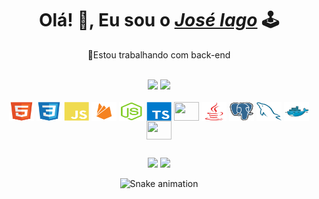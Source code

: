 <h1 align="center">Olá! 👋, Eu sou o <a href="https://www.linkedin.com/in/iago-lima-81884417b/"><i>José Iago</i></a> 🕹️</h1>
<p align="center">🔭Estou trabalhando com back-end</a><br><br>
       
<div align="center">
       <a href="https://github.com/iagolsj"> </a>
  <img height="150em" src="https://github-readme-stats.vercel.app/api?username=iagolsj&show_icons=true&theme=dracula&include_all_commits=true&count_private=true"/>
  <img height="150em" src="https://github-readme-stats.vercel.app/api/top-langs/?username=iagolsj&layout=compact&langs_count=7&theme=dracula"/>
</div>
  
  <div style="display: inline_block" align="center"><br>
  <img align="center" height="30" width="40" src="https://raw.githubusercontent.com/devicons/devicon/master/icons/html5/html5-original.svg">
  <img align="center" height="30" width="40" src="https://raw.githubusercontent.com/devicons/devicon/master/icons/css3/css3-original.svg">
  <img align="center" height="30" width="40" src="https://raw.githubusercontent.com/devicons/devicon/master/icons/javascript/javascript-plain.svg">
  <img align="center" height="30" width="40" src="https://raw.githubusercontent.com/devicons/devicon/master/icons/firebase/firebase-plain.svg">
  <img align="center" height="30" width="40" src="https://raw.githubusercontent.com/devicons/devicon/master/icons/nodejs/nodejs-plain.svg">
  <img align="center" height="30" width="40" src="https://raw.githubusercontent.com/devicons/devicon/master/icons/typescript/typescript-plain.svg">
  <img align="center" height="30" width="40" src="https://cdn.jsdelivr.net/gh/devicons/devicon/icons/nestjs/nestjs-plain.svg" />
  <img align="center" height="30" width="40" src="https://raw.githubusercontent.com/devicons/devicon/master/icons/java/java-plain.svg">
  <img align="center" height="30" width="40" src="https://raw.githubusercontent.com/devicons/devicon/master/icons/postgresql/postgresql-original.svg">
  <img align="center" height="30" width="40" src="https://raw.githubusercontent.com/devicons/devicon/master/icons/mysql/mysql-original.svg">
  <img align="center" height="30" width="40" src="https://raw.githubusercontent.com/devicons/devicon/master/icons/docker/docker-original.svg">
 <img align="center" height="30" width="40" src="https://cdn.jsdelivr.net/gh/devicons/devicon/icons/graphql/graphql-plain.svg" />
          
</div>
  
   ##
  
 <div align="center"> 
   <a href="https://www.linkedin.com/in/iago-lima-81884417b" target="_blank"><img src="https://img.shields.io/badge/LinkedIn-0077B5?style=for-the-badge&logo=linkedin&logoColor=white"></a>    
  <a href = "mailto:joseiagolima@alu.ufc.br"><img src="https://img.shields.io/badge/-Gmail-%23333?style=for-the-badge&logo=gmail&logoColor=white" target="_blank"></a>
 
  ![Snake animation](https://github.com/iagolsj/iagolsj/blob/output/github-contribution-grid-snake.svg)
 
</div>
